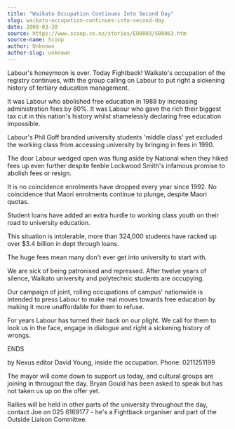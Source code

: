 ```yaml
---
title: "Waikato Occupation Continues Into Second Day"
slug: waikato-occupation-continues-into-second-day
date: 2000-03-30
source: https://www.scoop.co.nz/stories/ED0003/S00063.htm
source-name: Scoop
author: Unknown
author-slug: unknown
---
```


<p>Labour's honeymoon is over. Today Fightback! Waikato's
occupation of the registry continues, with the group calling
on Labour to put right a  sickening history of tertiary
education management.</p>

<p>It was Labour who abolished free
education in 1988 by increasing  administration fees by 80%.
It was Labour who gave the rich their biggest tax cut in
this nation's history whilst shamelessly declaring free
education  impossible.</p>

<p>Labour's Phil Goff branded
university students 'middle class' yet excluded the working
class from accessing university by bringing in fees in
1990.</p>

<p>The door Labour wedged open was flung aside by
National when they hiked fees  up even further despite
feeble Lockwood Smith's infamous promise to abolish  fees or
resign.</p>

<p>It is no coincidence enrolments have dropped every
year since 1992. No  coincidence that Maori enrolments
continue to plunge, despite Maori quotas.</p>

<p>Student loans
have added an extra hurdle to working class youth on their
road to university education.</p>

<p>This situation is
intolerable, more than 324,000 students have racked up over
$3.4 billion in dept through loans.</p>

<p>The huge fees mean
many don't ever get into university to start with.</p>

<p>We are
sick of being patronised and repressed. After twelve years
of  silence, Waikato university and polytechnic students are
occupying.</p>

<p>Our campaign of joint, rolling occupations of
campus' nationwide is intended  to press Labour to make real
moves towards free education by making it more  unaffordable
for them to refuse.<p>
<p>For years Labour has turned their back
on our plight. We call for them to look us in the face,
engage in dialogue and right a sickening history of
wrongs.</p>

<p>ENDS</p>

<p>by Nexus editor David Young, inside the
occupation.  Phone: 0211251199</p>

<p>The mayor will come down to
support us today, and cultural groups are  joining in
througout the day.  Bryan Gould has been asked to speak but
has not taken us up on the offer yet.</p>

<p>Rallies will be held
in other parts of the university throughout the day, contact
Joe on 025 6169177 - he's a Fightback organiser and part of
the  Outside Liaison Committee.</p>  